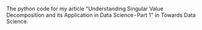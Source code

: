 The python code for my article "Understanding Singular Value Decomposition and its Application in Data Science - Part 1" in Towards Data Science.
